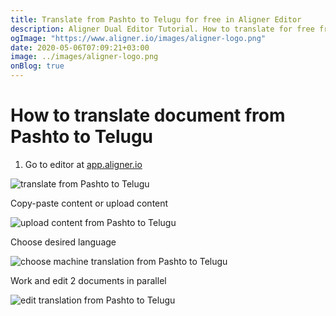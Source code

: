 ```yaml
---
title: Translate from Pashto to Telugu for free in Aligner Editor
description: Aligner Dual Editor Tutorial. How to translate for free from Pashto to Telugu. Aligner is multilingual document management platform. 
ogImage: "https://www.aligner.io/images/aligner-logo.png"
date: 2020-05-06T07:09:21+03:00
image: ../images/aligner-logo.png
onBlog: true
---
```


# How to translate document from Pashto to Telugu

1. Go to editor at [app.aligner.io](https://app.aligner.io "Aligner App web page")

![translate from Pashto to Telugu](../aligner-blank-editor.png "translate from Pashto to Telugu")

Copy-paste content or upload content

![upload content from Pashto to Telugu](../aligner-uploaded-document.png "upload content from Pashto to Telugu")

Choose desired language

![choose machine translation from Pashto to Telugu](../aligner-language-dropdown.png "choose machine translation from Pashto to Telugu")

Work and edit 2 documents in parallel

![edit translation from Pashto to Telugu](../aligner-double-sitded-editor.png "edit translation from Pashto to Telugu")

